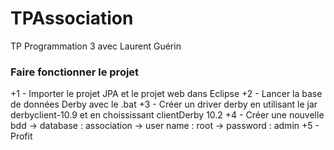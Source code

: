 TPAssociation
=============

TP Programmation 3 avec Laurent Guérin


### Faire fonctionner le projet
+1 - Importer le projet JPA et le projet web dans Eclipse
+2 - Lancer la base de données Derby avec le .bat
+3 - Créer un driver derby en utilisant le jar derbyclient-10.9 et en choississant clientDerby 10.2
+4 - Créer une nouvelle bdd 
      -> database : association
      -> user name : root
      -> password : admin
+5 - Profit
